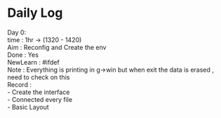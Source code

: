 # Daily Log  

Day 0:  
    time     : 1hr -> (1320 - 1420)  
    Aim      : Reconfig and Create the env  
    Done     : Yes  
    NewLearn : #ifdef  
    Note     : Everything is printing in g->win but when exit the data is erased , need to check on this  
    Record   :  
            - Create the interface  
            - Connected every file  
            - Basic Layout  

